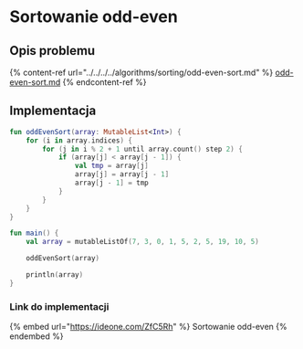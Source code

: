 # Sortowanie odd-even

## Opis problemu

{% content-ref url="../../../../algorithms/sorting/odd-even-sort.md" %}
[odd-even-sort.md](../../../../algorithms/sorting/odd-even-sort.md)
{% endcontent-ref %}

## Implementacja

```kotlin
fun oddEvenSort(array: MutableList<Int>) {
    for (i in array.indices) {
        for (j in i % 2 + 1 until array.count() step 2) {
            if (array[j] < array[j - 1]) {
                val tmp = array[j]
                array[j] = array[j - 1]
                array[j - 1] = tmp
            }
        }
    }
}

fun main() {
    val array = mutableListOf(7, 3, 0, 1, 5, 2, 5, 19, 10, 5)

    oddEvenSort(array)

    println(array)
}
```

### Link do implementacji

{% embed url="https://ideone.com/ZfC5Rh" %}
Sortowanie odd-even
{% endembed %}
